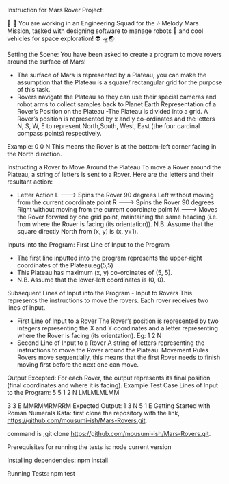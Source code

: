 Instruction for Mars Rover Project:

👾 🚀 You are working in an Engineering Squad for the 🎶 Melody Mars Mission, tasked with designing software to manage robots 🤖 and
cool vehicles for space exploration! 👽 🛸🌏

Setting the Scene:
You have been asked to create a program to move rovers around the surface of Mars!

- The surface of Mars is represented by a Plateau, you can make the assumption that the Plateau is a square/ rectangular grid for the purpose of this task.
- Rovers navigate the Plateau so they can use their special cameras and robot arms to collect samples back to Planet Earth
  Representation of a Rover’s Position on the Plateau
  -The Plateau is divided into a grid. A Rover’s position is represented by x and y co-ordinates and the letters N, S, W, E to represent North,South, West, East (the four cardinal compass points) respectively.

Example:
0 0 N
This means the Rover is at the bottom-left corner facing in the North direction.

Instructing a Rover to Move Around the Plateau
To move a Rover around the Plateau, a string of letters is sent to a Rover.
Here are the letters and their resultant action:

- Letter Action
  L ---> Spins the Rover 90 degrees Left without moving from the current coordinate point
  R ---> Spins the Rover 90 degrees Right without moving from the current coordinate point
  M ---> Moves the Rover forward by one grid point, maintaining the same heading (i.e. from where the Rover is facing (its orientation)).
  N.B. Assume that the square directly North from (x, y) is (x, y+1).

Inputs into the Program:
First Line of Input to the Program

- The first line inputted into the program represents the upper-right coordinates of the Plateau.eg(5,5)
- This Plateau has maximum (x, y) co-ordinates of (5, 5).
- N.B. Assume that the lower-left coordinates is (0, 0).

Subsequent Lines of Input into the Program - Input to Rovers
This represents the instructions to move the rovers.
Each rover receives two lines of input.

- First Line of Input to a Rover
  The Rover’s position is represented by two integers representing the X and Y coordinates and a letter representing where the Rover is facing (its orientation). Eg: 1 2 N
- Second Line of Input to a Rover
  A string of letters representing the instructions to move the Rover around the Plateau.
  Movement Rules
  Rovers move sequentially, this means that the first Rover needs to finish moving first before the next one can move.

Output Excepted:
For each Rover, the output represents its final position (final coordinates and where it is facing).
Example Test Case
Lines of Input to the Program:
5 5
1 2 N
LMLMLMLMM

3 3 E
MMRMMRMRRM
Expected Output:
1 3 N
5 1 E
Getting Started with Roman Numerals Kata:
first clone the repository with the link, https://github.com/mousumi-ish/Mars-Rovers.git.

command is ,git clone https://github.com/mousumi-ish/Mars-Rovers.git.

Prerequisites for running the tests is:
node current version

Installing dependencies: npm install

Running Tests: npm test
